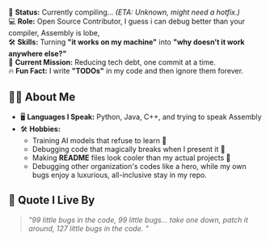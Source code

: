 # 

🚀 **Status:** Currently compiling... _(ETA: Unknown, might need a hotfix.)_  
💻 **Role:** Open Source Contributor, I guess i can debug better than your compiler, Assembly is lobe,  
🛠 **Skills:** Turning **"it works on my machine"** into **"why doesn’t it work anywhere else?"**  
📌 **Current Mission:** Reducing tech debt, one commit at a time.  
🔥 **Fun Fact:** I write **"TODOs"** in my code and then ignore them forever.  

## 🧑‍💻 About Me
- 🖥 **Languages I Speak:** Python, Java, C++, and trying to speak Assembly  
- 🛠 **Hobbies:**  
  - Training AI models that refuse to learn 🤖  
  - Debugging code that magically breaks when I present it 🐛  
  - Making **README** files look cooler than my actual projects 📜
  - Debugging other organization's codes like a hero, while my own bugs enjoy a luxurious, all-inclusive stay in my repo. 

## 📌 Quote I Live By
> *"99 little bugs in the code, 99 little bugs… take one down, patch it around, 127 little bugs in the code. "*  


